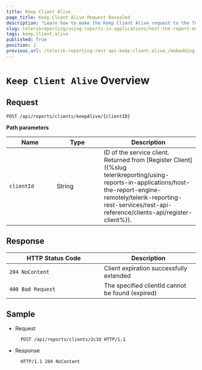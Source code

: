 ```yaml
---
title: Keep Client Alive
page_title: Keep Client Alive Request Revealed
description: "Learn how to make the Keep Client Alive request to the Telerik Reporting REST Service and what response to expect."
slug: telerikreporting/using-reports-in-applications/host-the-report-engine-remotely/telerik-reporting-rest-services/rest-api-reference/clients-api/keep-client-alive
tags: keep,client,alive
published: True
position: 2
previous_url: /telerik-reporting-rest-api-keep-client-alive,/embedding-reports/host-the-report-engine-remotely/telerik-reporting-rest-services/rest-api-reference/clients-api/keep-client-alive
---
```


<style>
table th:first-of-type {
	width: 25%;
}
table th:nth-of-type(2) {
	width: 25%;
}
table th:nth-of-type(3) {
	width: 50%;
}
</style>

# `Keep Client Alive` Overview

## Request

	POST /api/reports/clients/keepAlive/{clientID}

__Path parameters__

| Name | Type | Description |
| ------ | ------ | ------ |
|`clientId`|String|ID of the service client. Returned from [Register Client]({%slug telerikreporting/using-reports-in-applications/host-the-report-engine-remotely/telerik-reporting-rest-services/rest-api-reference/clients-api/register-client%}).|

## Response

| HTTP Status Code | Description |
| ------ | ------ |
|`204 NoContent`|Client expiration successfully extended|
|`400 Bad Request`|The specified clientId cannot be found (expired)|

## Sample

* Request 

		POST /api/reports/clients/2c3d HTTP/1.1

* Response

		HTTP/1.1 204 NoContent
